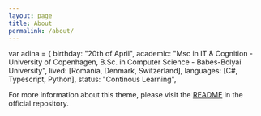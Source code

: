 ```yaml
---
layout: page
title: About
permalink: /about/
---
```


var adina = {
        birthday: "20th of April",
        academic: "Msc in IT & Cognition - University of Copenhagen, B.Sc. in Computer Science - Babes-Bolyai University",
        lived: [Romania, Denmark, Switzerland],
       languages: [C#, Typescript, Python],
          status: "Continous Learning",


For more information about this theme, please visit the [README](https://github.com/vfvong/jekyll-theme-quartz) in the official repository.

